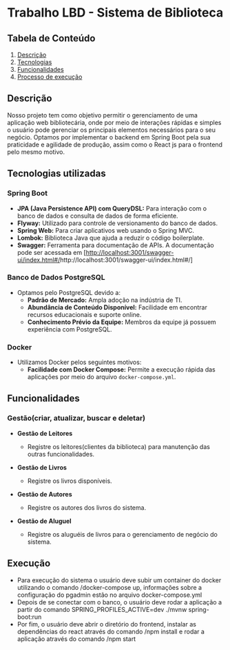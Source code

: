# Trabalho LBD -  Sistema de Biblioteca

## Tabela de Conteúdo

1. [Descrição](#descrição)
2. [Tecnologias](#tecnologias)
3. [Funcionalidades](#funcionalidades)
4. [Processo de execução](#execução)



## Descrição <a name="descrição"> </a>

  Nosso projeto tem como objetivo permitir o gerenciamento de uma aplicação web bibliotecária, onde por meio de interações rápidas e simples o usuário pode gerenciar os principais elementos necessários para o seu negócio. Optamos por implementar o backend em Spring Boot pela sua praticidade e agilidade de produção, assim como o React js para o frontend pelo mesmo motivo.



## Tecnologias utilizadas <a name="tecnologias"> </a>

### Spring Boot
- **JPA (Java Persistence API) com QueryDSL:** Para interação com o banco de dados e consulta de dados de forma eficiente.
- **Flyway:** Utilizado para controle de versionamento do banco de dados.
- **Spring Web:** Para criar aplicativos web usando o Spring MVC.
- **Lombok:** Biblioteca Java que ajuda a reduzir o código boilerplate.
- **Swagger:** Ferramenta para documentação de APIs. A documentação pode ser acessada em [[http://localhost:3001/swagger-ui/index.html#/](http://localhost:3001/swagger-ui/index.html#/)http://localhost:3001/swagger-ui/index.html#/]


### Banco de Dados PostgreSQL
- Optamos pelo PostgreSQL devido a:
  - **Padrão de Mercado:** Ampla adoção na indústria de TI.
  - **Abundância de Conteúdo Disponível:** Facilidade em encontrar recursos educacionais e suporte online.
  - **Conhecimento Prévio da Equipe:** Membros da equipe já possuem experiência com PostgreSQL.

### Docker
- Utilizamos Docker pelos seguintes motivos:
  - **Facilidade com Docker Compose:** Permite a execução rápida das aplicações por meio do arquivo `docker-compose.yml`.


 ## Funcionalidades <a name="funcionalidades"> </a>

 ### **Gestão(criar, atualizar, buscar e deletar)**

- **Gestão de Leitores**
  - Registre os leitores(clientes da biblioteca) para manutenção das outras funcionalidades.

- **Gestão de Livros**
  - Registre os livros disponíveis.

- **Gestão de Autores**
  - Registre os autores dos livros do sistema.

- **Gestão de Aluguel**
  - Registre os aluguéis de livros para o gerenciamento de negócio do sistema.


## Execução <a name="execução"> </a>

- Para execução do sistema o usuário deve subir um container do docker utilizando o comando /docker-compose up, informações sobre a configuração do pgadmin estão no arquivo docker-compose.yml
- Depois de se conectar com o banco, o usuário deve rodar a aplicação a partir do comando SPRING_PROFILES_ACTIVE=dev ./mvnw spring-boot:run
- Por fim, o usuário deve abrir o diretório do frontend, instalar as dependências do react através do comando /npm install e rodar a aplicação através do comando /npm start
